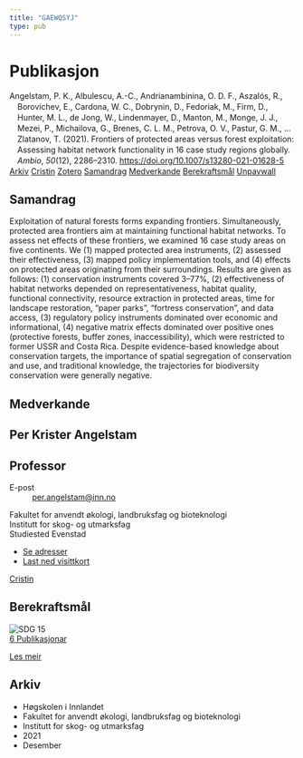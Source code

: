 ```yaml
---
title: "GAEWQSYJ"
type: pub
---
```

<h1>Publikasjon</h1>
<article id="csl-bib-container-GAEWQSYJ" class="csl-bib-container">
  <div class="csl-bib-body" style="line-height: 1.35; padding-left: 1em; text-indent:-1em;">
  <div class="csl-entry">Angelstam, P. K., Albulescu, A.-C., Andrianambinina, O. D. F., Aszal&#xF3;s, R., Borovichev, E., Cardona, W. C., Dobrynin, D., Fedoriak, M., Firm, D., Hunter, M. L., de Jong, W., Lindenmayer, D., Manton, M., Monge, J. J., Mezei, P., Michailova, G., Brenes, C. L. M., Petrova, O. V., Pastur, G. M., &#x2026; Zlatanov, T. (2021). Frontiers of protected areas versus forest exploitation: Assessing habitat network functionality in 16 case study regions globally. <i>Ambio</i>, <i>50</i>(12), 2286&#x2013;2310. <a href="https://doi.org/10.1007/s13280-021-01628-5">https://doi.org/10.1007/s13280-021-01628-5</a></div>
</div>
  <div class="csl-bib-buttons">
    <a href="#taxonomy-article-GAEWQSYJ" class="csl-bib-button">Arkiv</a>
    <a href="https://app.cristin.no/results/show.jsf?id=1964512" alt="Cristin URL" class="csl-bib-button">Cristin</a>
    <a href="http://zotero.org/groups/5402882/items/GAEWQSYJ" alt="Zotero URL" class="csl-bib-button">Zotero</a>
    <a href="#abstract-article-GAEWQSYJ" class="csl-bib-button">Samandrag</a>
    <a href="#contributors-article-GAEWQSYJ" class="csl-bib-button">Medverkande</a>
    <a href="#sdg-article-GAEWQSYJ" class="csl-bib-button">Berekraftsmål</a>
    <a href="https://link.springer.com/content/pdf/10.1007/s13280-021-01628-5.pdf" class="csl-bib-button">Unpaywall</a>
  </div>
  <div id="csl-bib-meta-container-GAEWQSYJ"></div>
</article>
<div id="csl-bib-meta-GAEWQSYJ" class="csl-bib-meta">
  <article id="abstract-article-GAEWQSYJ" class="abstract-article">
    <h1>Samandrag</h1>
    Exploitation of natural forests forms expanding frontiers. Simultaneously, protected area frontiers aim at maintaining functional habitat networks. To assess net effects of these frontiers, we examined 16 case study areas on five continents. We (1) mapped protected area instruments, (2) assessed their effectiveness, (3) mapped policy implementation tools, and (4) effects on protected areas originating from their surroundings. Results are given as follows: (1) conservation instruments covered 3–77%, (2) effectiveness of habitat networks depended on representativeness, habitat quality, functional connectivity, resource extraction in protected areas, time for landscape restoration, “paper parks”, “fortress conservation”, and data access, (3) regulatory policy instruments dominated over economic and informational, (4) negative matrix effects dominated over positive ones (protective forests, buffer zones, inaccessibility), which were restricted to former USSR and Costa Rica. Despite evidence-based knowledge about conservation targets, the importance of spatial segregation of conservation and use, and traditional knowledge, the trajectories for biodiversity conservation were generally negative.
  </article>
  <article id="contributors-article-GAEWQSYJ" class="contributors-article">
    <h1>Medverkande</h1>
    <div class="personas"> <div class="vrtx-hinn-person-card"> <div class="photo"> <i class="lar la-user-circle missing-person"></i> </div> <div class="info"> <hgroup><h1>Per Krister Angelstam</h1> <h2>Professor</h2> </hgroup><dl> <dt>E-post</dt> <dd> <a href="mailto:per.angelstam@inn.no">per.angelstam@inn.no</a> </dd> </dl> <p> Fakultet for anvendt økologi, landbruksfag og bioteknologi<br> Institutt for skog- og utmarksfag<br> Studiested Evenstad </p> <ul class="vrtx-hinn-links"> <li><a href="https://www.inn.no/finn-en-ansatt/per-angelstam.html#vrtx-hinn-addresses">Se adresser</a></li> <li><a href="https://www.inn.no/finn-en-ansatt/per-angelstam.html?vrtx=vcf">Last ned visittkort</a></li> </ul> </div> </div> <a href="https://app.cristin.no/persons/show.jsf?id=1318014" alt="Cristin URL" class="personas-cristin">Cristin</a> </div>
  </article>
  <article id="sdg-article-GAEWQSYJ" class="sdg-article">
    <h1>Berekraftsmål</h1>
    <div class="sdg-container"><div id="sdg15" class="sdg"> <img src="{{< params subfolder >}}images/sdg/sdg15_no.png" class="image" alt="SDG 15"> <div class="sdg-overlay"> <a href="{{< params subfolder >}}no/archive/?sdg=15#archive" class="sdg-publication-count"><span>6</span> Publikasjonar</a> <p><a href="NA" class="sdg-read-more">Les meir</a></p> </div> </div></div>
  </article>
  <article id="taxonomy-article-GAEWQSYJ" class="taxonomy-article">
    <h1>Arkiv</h1>
    <ul>
      <li>Høgskolen i Innlandet</li>
      <li>Fakultet for anvendt økologi, landbruksfag og bioteknologi</li>
      <li>Institutt for skog- og utmarksfag</li>
      <li>2021</li>
      <li>Desember</li>
    </ul>
  </article>
</div>
